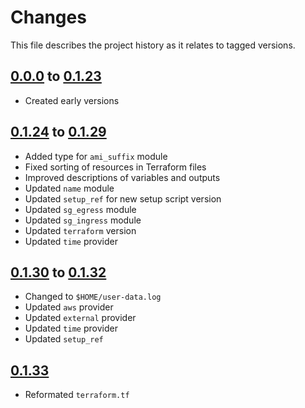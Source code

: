 # Changes
This file describes the project history as it relates to tagged versions.

## [0.0.0](.) to [0.1.23](.)
- Created early versions

## [0.1.24](.) to [0.1.29](.)
- Added type for `ami_suffix` module
- Fixed sorting of resources in Terraform files
- Improved descriptions of variables and outputs
- Updated `name` module
- Updated `setup_ref` for new setup script version
- Updated `sg_egress` module
- Updated `sg_ingress` module
- Updated `terraform` version
- Updated `time` provider

## [0.1.30](.) to [0.1.32](.)
- Changed to `$HOME/user-data.log`
- Updated `aws` provider
- Updated `external` provider
- Updated `time` provider
- Updated `setup_ref`

## [0.1.33](.)
- Reformated `terraform.tf`
